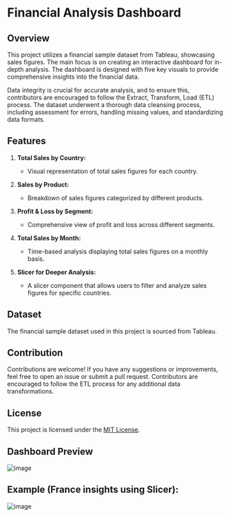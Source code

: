 # Financial Analysis Dashboard

## Overview

This project utilizes a financial sample dataset from Tableau, showcasing sales figures. The main focus is on creating an interactive dashboard for in-depth analysis. The dashboard is designed with five key visuals to provide comprehensive insights into the financial data.

Data integrity is crucial for accurate analysis, and to ensure this, contributors are encouraged to follow the Extract, Transform, Load (ETL) process. The dataset underwent a thorough data cleansing process, including assessment for errors, handling missing values, and standardizing data formats.

## Features

1. **Total Sales by Country:**
   - Visual representation of total sales figures for each country.

2. **Sales by Product:**
   - Breakdown of sales figures categorized by different products.

3. **Profit & Loss by Segment:**
   - Comprehensive view of profit and loss across different segments.

4. **Total Sales by Month:**
   - Time-based analysis displaying total sales figures on a monthly basis.

5. **Slicer for Deeper Analysis:**
   - A slicer component that allows users to filter and analyze sales figures for specific countries.

## Dataset

The financial sample dataset used in this project is sourced from Tableau.

## Contribution

Contributions are welcome! If you have any suggestions or improvements, feel free to open an issue or submit a pull request. Contributors are encouraged to follow the ETL process for any additional data transformations.

## License

This project is licensed under the [MIT License](LICENSE).

## Dashboard Preview
![image](https://github.com/TylerM-16/Financial-Sample-Data-Dashboard-Using-PowerBI-Project/assets/150025850/3e22cd6d-65eb-47d9-8134-bf32389f7300)

## Example (France insights using Slicer):
![image](https://github.com/TylerM-16/Financial-Sample-Data-Dashboard-Using-PowerBI-Project/assets/150025850/7927543e-7ce4-4b07-97c8-b89ce5054f63)





